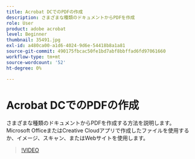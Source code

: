 ```yaml
---
title: Acrobat DCでのPDFの作成
description: さまざまな種類のドキュメントからPDFを作成
role: User
product: adobe acrobat
level: Beginner
thumbnail: 35491.jpg
exl-id: a480ca00-a1d6-4024-9d6e-54418b8a1a81
source-git-commit: 490175fbcac50fe1bd7abf8bbffad6fd97061660
workflow-type: tm+mt
source-wordcount: '52'
ht-degree: 0%

---
```


# Acrobat DCでのPDFの作成

さまざまな種類のドキュメントからPDFを作成する方法を説明します。 Microsoft OfficeまたはCreative Cloudアプリで作成したファイルを使用するか、イメージ、スキャン、またはWebサイトを使用します。

>[!VIDEO](https://video.tv.adobe.com/v/35491?hidetitle=true)
